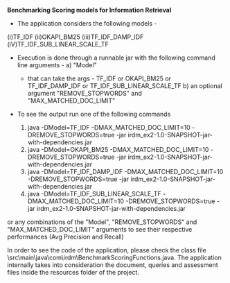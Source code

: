**Benchmarking Scoring models for Information Retrieval**

- The application considers the following models - 

(i)TF_IDF
(ii)OKAPI_BM25
(iii)TF_IDF_DAMP_IDF
(iV)TF_IDF_SUB_LINEAR_SCALE_TF

- Execution is done through a runnable jar with the following command line arguments - 
 a) "Model"
	- that can take the args -  TF_IDF or  OKAPI_BM25 or TF_IDF_DAMP_IDF or TF_IDF_SUB_LINEAR_SCALE_TF
 b) an optional argument "REMOVE_STOPWORDS" and  "MAX_MATCHED_DOC_LIMIT"

- To see the output run one of the following commands 

	1. java -DModel=TF_IDF -DMAX_MATCHED_DOC_LIMIT=10 -DREMOVE_STOPWORDS=true -jar irdm_ex2-1.0-SNAPSHOT-jar-with-dependencies.jar
	2. java -DModel=OKAPI_BM25 -DMAX_MATCHED_DOC_LIMIT=10 -DREMOVE_STOPWORDS=true -jar irdm_ex2-1.0-SNAPSHOT-jar-with-dependencies.jar
	3. java -DModel=TF_IDF_DAMP_IDF -DMAX_MATCHED_DOC_LIMIT=10 -DREMOVE_STOPWORDS=true -jar irdm_ex2-1.0-SNAPSHOT-jar-with-dependencies.jar
	4. java -DModel=TF_IDF_SUB_LINEAR_SCALE_TF -DMAX_MATCHED_DOC_LIMIT=10 -DREMOVE_STOPWORDS=true -jar irdm_ex2-1.0-SNAPSHOT-jar-with-dependencies.jar

or any combinations of the "Model", "REMOVE_STOPWORDS" and "MAX_MATCHED_DOC_LIMIT" arguments to see their respective performances (Avg Precision and Recall)



In order to see the code of the application, please check the class file \src\main\java\com\irdm\BenchmarkScoringFunctions.java.
The application internally takes into consideration the document, queries and assessment files inside the resources folder of the project.
